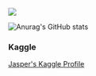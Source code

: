 ![](https://komarev.com/ghpvc/?username=schobbejak&color=blue)  


![Anurag's GitHub stats](https://github-readme-stats.vercel.app/api?username=schobbejak&show_icons=true&theme=algolia)  



### Kaggle

[Jasper's Kaggle Profile](https://www.kaggle.com/schobbejak)

<!--
**schobbejak/schobbejak** is a ✨ _special_ ✨ repository because its `README.md` (this file) appears on your GitHub profile.

Here are some ideas to get you started:

- 🔭 I’m currently working on ...
- 🌱 I’m currently learning ...
- 👯 I’m looking to collaborate on ...
- 🤔 I’m looking for help with ...
- 💬 Ask me about ...
- 📫 How to reach me: ...
- 😄 Pronouns: ...
- ⚡ Fun fact: ...
-->
